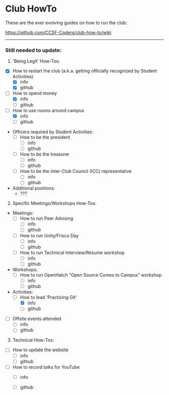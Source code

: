 # Club HowTo
These are the ever evolving guides on how to run the club:

https://github.com/CCSF-Coders/club-how-to/wiki

---

### Still needed to update:
1. 'Being Legit' How-Tos:
  * [x] How to restart the club (a.k.a. getting officially recognized by Student Activities) <br>
    * [x] info
    * [x] github
  * [ ] How to spend money <br>
    * [x] info
    * [ ] github
  * [ ] How to use rooms around campus <br>
    * [x] info
    * [ ] github
  * Officers required by Student Activities: <br>
    * [ ] How to be the president <br>
      * [ ] info
      * [ ] github
    * [ ] How to be the treasurer <br>
      * [ ] info
      * [ ] github
    * [ ] How to be the Inter-Club Council (ICC) representative <br>
      * [ ] info
      * [ ] github
  * Additional positions: <br>
    * ???
2. Specific Meetings/Workshops How-Tos: <br>
  * Meetings: <br>
    * [ ] How to run Peer Advising <br>
      * [ ] info
      * [ ] github
    * [ ] How to run Unity/Frisco Day <br>
       * [ ] info
       * [ ] github
    * [ ] How to run Technical Interview/Resume workshop <br>
       * [ ] info
       * [ ] github
  * Workshops: <br>
    * [ ] How to run OpenHatch "Open Source Comes to Campus" workshop <br>
       * [ ] info
       * [ ] github
  * Activities: <br>
    * [ ] How to lead 'Practicing Git' <br>
       * [x] info
       * [ ] github
  * [ ] Offsite events attended <br>
    * [ ] info
    * [ ] github
3. Technical How-Tos: <br>
  * [ ] How to update the website <br>
    * [ ] info
    * [ ] github
  * [ ] How to record talks for YouTube <br>
    * [ ] info
    * [ ] github

